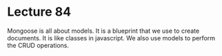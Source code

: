 # Lecture 84

Mongoose is all about models. It is a blueprint that we use to create documents. It is like classes in javascript. We also use models to perform the CRUD operations.
